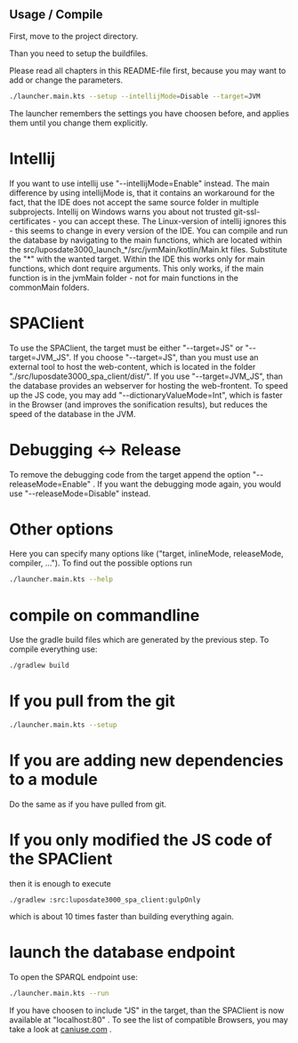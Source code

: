 ## Usage / Compile

First, move to the project directory.

Than you need to setup the buildfiles.

Please read all chapters in this README-file first, because you may want to add or change the parameters.

```bash
./launcher.main.kts --setup --intellijMode=Disable --target=JVM
```

The launcher remembers the settings you have choosen before, and applies them until you change them explicitly.

# Intellij
If you want to use intellij use "--intellijMode=Enable" instead.
The main difference by using intellijMode is, that it contains an workaround for the fact, that the IDE does not accept the same source folder in multiple subprojects.
Intellij on Windows warns you about not trusted git-ssl-certificates - you can accept these.
The Linux-version of intellij ignores this - this seems to change in every version of the IDE.
You can compile and run the database by navigating to the main functions, which are located within the src/luposdate3000_launch_\*/src/jvmMain/kotlin/Main.kt files.
Substitute the "\*" with the wanted target.
Within the IDE this works only for main functions, which dont require arguments.
This only works, if the main function is in the jvmMain folder - not for main functions in the commonMain folders.

# SPAClient
To use the SPAClient, the target must be either "--target=JS" or "--target=JVM_JS".
If you choose "--target=JS", than you must use an external tool to host the web-content, which is located in the folder "./src/luposdate3000_spa_client/dist/".
If you use "--target=JVM_JS", than the database provides an webserver for hosting the web-frontent.
To speed up the JS code, you may add "--dictionaryValueMode=Int", which is faster in the Browser (and improves the sonification results), but reduces the speed of the database in the JVM.

# Debugging <-> Release
To remove the debugging code from the target append the option "--releaseMode=Enable" .
If you want the debugging mode again, you would use "--releaseMode=Disable" instead.

# Other options
Here you can specify many options like ("target, inlineMode, releaseMode, compiler, ...").
To find out the possible options run

```bash
./launcher.main.kts --help
```

# compile on commandline

Use the gradle build files which are generated by the previous step.
To compile everything use:

```bash
./gradlew build
```

# If you pull from the git

```bash
./launcher.main.kts --setup
```

# If you are adding new dependencies to a module

Do the same as if you have pulled from git.

# If you only modified the JS code of the SPAClient

then it is enough to execute

```gitbash
./gradlew :src:luposdate3000_spa_client:gulpOnly
```

which is about 10 times faster than building everything again.

# launch the database endpoint

To open the SPARQL endpoint use:

```bash
./launcher.main.kts --run
```

If you have choosen to include "JS" in the target, than the SPAClient is now available at "localhost:80" .
To see the list of compatible Browsers, you may take a look at [caniuse.com](https://caniuse.com/?search=int64array) .
